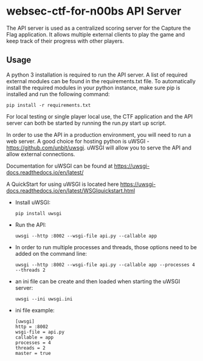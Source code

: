 # websec-ctf-for-n00bs API Server

The API server is used as a centralized scoring server for the Capture the Flag application.  It allows multiple external clients to play the game and keep track of their progress with other players.

## Usage

A python 3 installation is required to run the API server.  A list of required external modules can be found in the requirements.txt file.  To automatically install the required modules in your python instance, make sure pip is installed and run the following command:

    pip install -r requirements.txt

For local testing or single player local use, the CTF application and the API server can both be started by running the run.py start up script.

In order to use the API in a production environment, you will need to run a web server.  A good choice for hosting python is uWSGI - https://github.com/unbit/uwsgi. uWSGI will allow you to serve the API and allow external connections.

Documentation for uWSGI can be found at https://uwsgi-docs.readthedocs.io/en/latest/

A QuickStart for using uWSGI is located here https://uwsgi-docs.readthedocs.io/en/latest/WSGIquickstart.html

* Install uWSGI:

    ```pip install uwsgi```

* Run the API:

    ```uwsgi --http :8002 --wsgi-file api.py --callable app```

* In order to run multiple processes and threads, those options need to be added on the command line:

    ```uwsgi --http :8002 --wsgi-file api.py --callable app --processes 4 --threads 2```

* an ini file can be create and then loaded when starting the uWSGI server:

    ```uwsgi --ini uwsgi.ini```

* ini file example:

    ```
    [uwsgi]
    http = :8002
    wsgi-file = api.py
    callable = app
    processes = 4
    threads = 2
    master = true
    ```